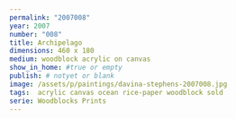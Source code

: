 ```yaml
---
permalink: "2007008"
year: 2007
number: "008"
title: Archipelago
dimensions: 460 x 180
medium: woodblock acrylic on canvas
show_in_home: #true or empty
publish: # notyet or blank
image: /assets/p/paintings/davina-stephens-2007008.jpg
tags:  acrylic canvas ocean rice-paper woodblock sold
serie: Woodblocks Prints
---
```

